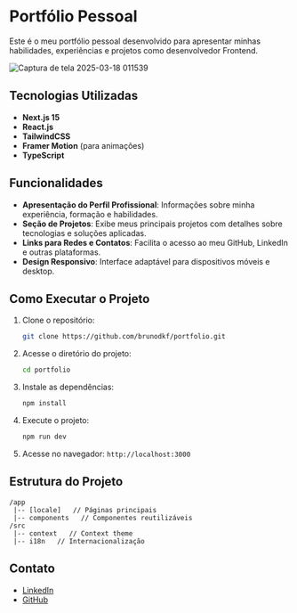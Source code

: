 # Portfólio Pessoal 

Este é o meu portfólio pessoal desenvolvido para apresentar minhas habilidades, experiências e projetos como desenvolvedor Frontend.

![Captura de tela 2025-03-18 011539](https://github.com/user-attachments/assets/c85b0b97-32af-43a7-b890-cb4edd98926a)


## Tecnologias Utilizadas

- **Next.js 15**
- **React.js**
- **TailwindCSS**
- **Framer Motion** (para animações)
- **TypeScript**

## Funcionalidades

- **Apresentação do Perfil Profissional**: Informações sobre minha experiência, formação e habilidades.
- **Seção de Projetos**: Exibe meus principais projetos com detalhes sobre tecnologias e soluções aplicadas.
- **Links para Redes e Contatos**: Facilita o acesso ao meu GitHub, LinkedIn e outras plataformas.
- **Design Responsivo**: Interface adaptável para dispositivos móveis e desktop.

## Como Executar o Projeto

1. Clone o repositório:
   ```bash
   git clone https://github.com/brunodkf/portfolio.git
   ```
2. Acesse o diretório do projeto:
   ```bash
   cd portfolio
   ```
3. Instale as dependências:
   ```bash
   npm install
   ```
4. Execute o projeto:
   ```bash
   npm run dev
   ```
5. Acesse no navegador: `http://localhost:3000`

## Estrutura do Projeto

```
/app
 |-- [locale]   // Páginas principais
 |-- components   // Componentes reutilizáveis
/src
 |-- context   // Context theme
 |-- i18n   // Internacionalização

```


## Contato

- [LinkedIn](https://www.linkedin.com/in/brunodkf)
- [GitHub](https://github.com/brunodkf)

